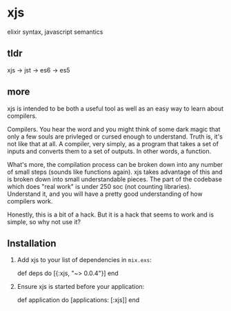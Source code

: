 # xjs 

elixir syntax, javascript semantics

## tldr

xjs -> jst -> es6 -> es5 

## more

xjs is intended to be both a useful tool as well as an easy way to learn about compilers.

Compilers. You hear the word and you might think of some dark magic that only a few souls are privleged or cursed enough to understand. Truth is, it's not like that at all. A compiler, very simply, as a program that takes a set of inputs and converts them to a set of outputs. In other words, a function. 

What's more, the compilation process can be broken down into any number of small steps (sounds like functions again). xjs takes advantage of this and is broken down into small understandable pieces. The part of the codebase which does "real work" is under 250 soc (not counting libraries). Understand it, and you will have a pretty good understanding of how compilers work.

Honestly, this is a bit of a hack. But it is a hack that seems to work and is simple, so why not use it?

## Installation

  1. Add xjs to your list of dependencies in `mix.exs`:

        def deps do
          [{:xjs, "~> 0.0.4"}]
        end

  2. Ensure xjs is started before your application:

        def application do
          [applications: [:xjs]]
        end

